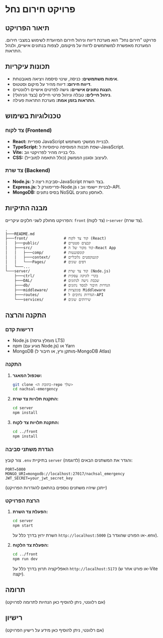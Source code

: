 # פרויקט חירום נחל

## תיאור הפרויקט
פרויקט "חירום נחל" הוא מערכת דיווח וניהול חירום המיועדת לשימוש במצבי חירום. המערכת מאפשרת למשתמשים לדווח על מיקומם, לצפות בנתונים אישיים, ולנהל התראות.

## תכונות עיקריות
*   **אימות משתמשים:** כניסה, שינוי סיסמה ויציאה מאובטחת.
*   **דיווח חירום:** דיווח מהיר על מיקום וסטטוס.
*   **הצגת נתונים אישיים:** גישה לפרטים אישיים רלוונטיים.
*   **ניהול חיילים:** טבלה וניהול פרטי חיילים (בצד הניהולי).
*   **התראות בזמן אמת:** מערכת התראות פעילה.

## טכנולוגיות בשימוש

### צד לקוח (Frontend)
*   **React:** ספריית JavaScript לבניית ממשקי משתמש.
*   **TypeScript:** שפת תכנות המוסיפה טיפוסיות ל-JavaScript.
*   **Vite:** כלי בנייה מהיר לפרויקטי ווב.
*   **CSS:** לעיצוב וסגנון הממשק (כולל התאמה למובייל).

### צד שרת (Backend)
*   **Node.js:** סביבת ריצה ל-JavaScript בצד השרת.
*   **Express.js:** פריימוורק ל-Node.js לבניית יישומי ווב ו-API.
*   **MongoDB:** בסיס נתונים NoSQL לאחסון נתונים.

## מבנה התיקיות
הפרויקט מחולק לשני חלקים עיקריים: `front` (צד לקוח) ו-`server` (צד שרת).

```
.
├───README.md
├───front/                # קוד צד לקוח (React)
│   ├───public/           # קבצים סטטיים
│   ├───src/              # קוד מקור של ה-React App
│   │   ├───comp/         # קומפוננטות
│   │   ├───context/      # קונטקסטים גלובליים
│   │   └───Pages/        # דפים שונים
│   └───...
└───server/               # קוד צד שרת (Node.js)
    ├───ctrl/             # בקרי לוגיקה עסקית
    ├───DAL/              # שכבת גישה לנתונים
    ├───db/               # הגדרות חיבור למסד נתונים
    ├───middleware/       # פונקציות Middleware
    ├───routes/           # הגדרות נתיבים ל-API
    └───services/         # שירותים שונים
```

## התקנה והרצה

### דרישות קדם
*   Node.js (מומלץ גרסה LTS)
*   npm (מגיע עם Node.js) או Yarn
*   MongoDB (מותקן ורץ, או חיבור ל-MongoDB Atlas)

### התקנה
1.  **שכפול המאגר:**
    ```bash
    git clone <כתובת ה-repo שלך>
    cd nachsal-emergency
    ```
2.  **התקנת תלויות צד שרת:**
    ```bash
    cd server
    npm install
    ```
3.  **התקנת תלויות צד לקוח:**
    ```bash
    cd ../front
    npm install
    ```

### הגדרת משתני סביבה
צור קובץ `.env` בתיקיית `server` והגדר את המשתנים הבאים (לדוגמה):
```
PORT=5000
MONGO_URI=mongodb://localhost:27017/nachsal_emergency
JWT_SECRET=your_jwt_secret_key
```
(ייתכן שיהיו משתנים נוספים בהתאם להגדרות הפרויקט)

### הרצת הפרויקט

1.  **הפעלת צד השרת:**
    ```bash
    cd server
    npm start
    ```
    השרת ירוץ בדרך כלל על `http://localhost:5000` (או הפורט שהוגדר ב-.env).

2.  **הפעלת צד הלקוח:**
    ```bash
    cd ../front
    npm run dev
    ```
    האפליקציה תרוץ בדרך כלל על `http://localhost:5173` (או פורט אחר ש-Vite יקצה).

## תרומה
(אם רלוונטי, ניתן להוסיף כאן הנחיות לתרומה לפרויקט)

## רישיון
(אם רלוונטי, ניתן להוסיף כאן מידע על רישיון הפרויקט)